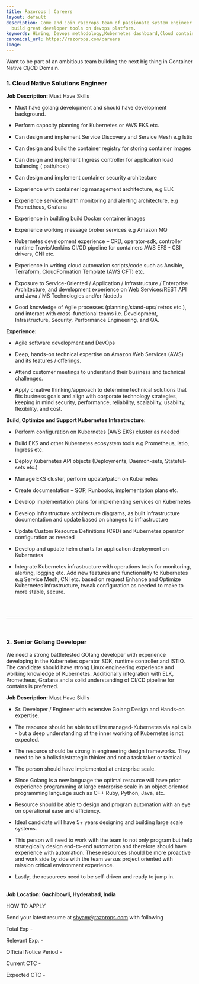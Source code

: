 ```yaml
---
title: Razorops | Careers
layout: default
description: Come and join razorops team of passionate system engineer to help us
  build great developer tools on devops platform.
keywords: Hiring, Devops methodology,Kubernetes dashboard,Cloud containers,Devops
canonical_url: https://razorops.com/careers
image: 
---
```


Want to be part of an ambitious team building the next big thing in Container Native CI/CD Domain.


<h3>1. Cloud Native Solutions Engineer</h3>

<b>Job Description: </b> Must Have Skills

* Must have golang development and should have development background.

* Perform capacity planning for Kubernetes or AWS EKS etc.

* Can design and implement Service Discovery and Service Mesh e.g Istio

* Can design and build the container registry for storing container images

* Can design and implement Ingress controller for application load balancing (
path/host)

* Can design and implement container security architecture

* Experience with container log management architecture, e.g ELK

* Experience service health monitoring and alerting architecture, e.g 
Prometheus, Grafana

* Experience in building build Docker container images

* Experience working message broker services e.g Amazon MQ

* Kubernetes development experience – CRD, operator-sdk, controller runtime
Travis/Jenkins CI/CD pipeline for containers AWS EFS - CSI drivers, CNI etc.

* Experience in writing cloud automation scripts/code such as Ansible, Terraform, CloudFormation Template (AWS CFT) etc.

* Exposure to Service-Oriented / Application / Infrastructure / Enterprise 
Architecture, and development experience on Web Services/REST API and Java / 
MS Technologies and/or NodeJs

* Good knowledge of Agile processes (planning/stand-ups/ retros etc.), and interact with cross-functional teams i.e. Development, Infrastructure, Security, Performance Engineering, and QA.

<b>Experience:</b>
* Agile software development and DevOps

* Deep, hands-on technical expertise on Amazon Web Services (AWS) and its features / offerings.

* Attend customer meetings to understand their business and technical challenges.

* Apply creative thinking/approach to determine technical solutions that fits business goals and align with corporate technology strategies, keeping in mind security, performance, reliability, scalability, usability, flexibility, and cost. 

<b>Build, Optimize and Support Kubernetes Infrastructure:</b>

* Perform configuration on Kubernetes (AWS EKS) cluster as needed

* Build EKS and other Kubernetes ecosystem tools e.g Prometheus, Istio, Ingress etc.

* Deploy Kubernetes API objects (Deployments, Daemon-sets, Stateful-sets etc.)

* Manage EKS cluster, perform update/patch on Kubernetes

* Create documentation – SOP, Runbooks, implementation plans etc.

* Develop implementation plans for implementing services on Kubernetes

* Develop Infrastructure architecture diagrams, as built infrastructure documentation and update based on changes to infrastructure

* Update Custom Resource Definitions (CRD) and Kubernetes operator configuration as needed

* Develop and update helm charts for application deployment on Kubernetes

* Integrate Kubernetes infrastructure with operations tools for monitoring, alerting, logging etc. Add new features and functionality to Kubernetes e.g Service Mesh, CNI etc. based on request Enhance and Optimize Kubernetes infrastructure, tweak configuration as needed to make to more stable, secure.
<br>
<br>

<hr>
<br>
<h3> 2. Senior Golang Developer</h3>

We need a strong battletested GOlang developer with experience developing in the Kubernetes operator SDK, runtime controller and ISTIO. The candidate should have strong Linux engineering experience and working knowledge of Kubernetes. Additionally integration with ELK, Prometheus, Grafana and a solid understanding of CI/CD pipeline for contains is preferred.
 
 


<b>Job Description: </b> Must Have Skills

* Sr. Developer / Engineer with extensive Golang Design and Hands-on expertise.

* The resource should be able to utilize managed-Kubernetes via api calls - but a deep understanding of the inner working of Kubernetes is not expected.

* The resource should be strong in engineering design frameworks. They need to be a holistic/strategic thinker and not a task taker or tactical. 

* The person should have implemented at enterprise scale.

* Since Golang is a new language the optimal resource will have prior experience programming at large enterprise scale in an object oriented programming language such as C++ Ruby, Python, Java, etc.

* Resource should be able to design and program automation with an eye on operational ease and efficiency.

* Ideal candidate will have 5+ years designing and building large scale systems.

* This person will need to work with the team to not only program but help strategically design end-to-end automation and therefore should have experience with automation. These resources should be more proactive and work side by side with the team versus project oriented with mission critical environment experience.

* Lastly, the resources need to be self-driven and ready to jump in. 

<br>
<b>Job Location: Gachibowli, Hyderabad, India</b>

HOW TO APPLY

Send your latest resume at [shyam@razorops.com](mailto:shyam@razorops.com) with following

Total Exp -

Relevant Exp. -

Official Notice Period -

Current CTC -

Expected CTC -

